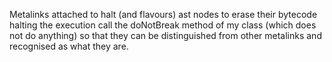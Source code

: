 Metalinks attached to halt (and flavours) ast nodes to erase their bytecode halting the execution call the doNotBreak method of my class (which does not do anything) so that they can be distinguished from other metalinks and recognised as what they are.
